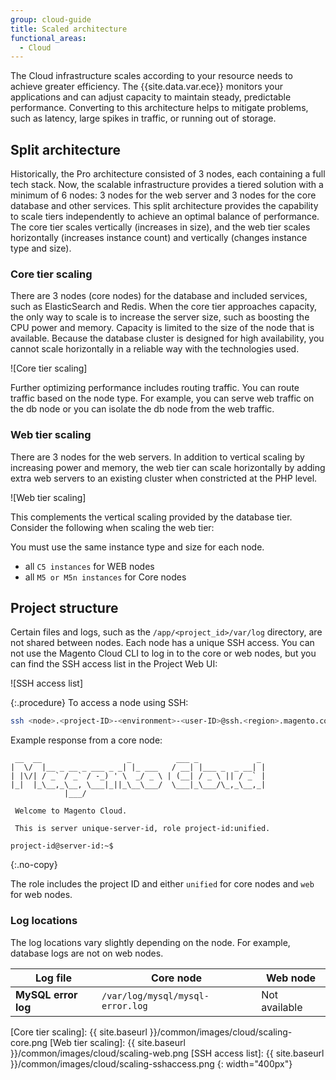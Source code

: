 ```yaml
---
group: cloud-guide
title: Scaled architecture
functional_areas:
  - Cloud
---
```


The Cloud infrastructure scales according to your resource needs to achieve greater efficiency. The {{site.data.var.ece}} monitors your applications and can adjust capacity to maintain steady, predictable performance. Converting to this architecture helps to mitigate problems, such as latency, large spikes in traffic, or running out of storage.

## Split architecture

Historically, the Pro architecture consisted of 3 nodes, each containing a full tech stack. Now, the scalable infrastructure provides a tiered solution with a minimum of 6 nodes: 3 nodes for the web server and 3 nodes for the core database and other services. This split architecture provides the capability to scale tiers independently to achieve an optimal balance of performance. The core tier scales vertically (increases in size), and the web tier scales horizontally (increases instance count) and vertically (changes instance type and size).

### Core tier scaling

There are 3 nodes (core nodes) for the database and included services, such as ElasticSearch and Redis. When the core tier approaches capacity, the only way to scale is to increase the server size, such as boosting the CPU power and memory. Capacity is limited to the size of the node that is available. Because the database cluster is designed for high availability, you cannot scale horizontally in a reliable way with the technologies used.

![Core tier scaling]

Further optimizing performance includes routing traffic. You can route traffic based on the node type. For example, you can serve web traffic on the db node or you can isolate the db node from the web traffic.

### Web tier scaling

There are 3 nodes for the web servers. In addition to vertical scaling by increasing power and memory, the web tier can scale horizontally by adding extra web servers to an existing cluster when constricted at the PHP level.

![Web tier scaling]

This complements the vertical scaling provided by the database tier. Consider the following when scaling the web tier:

You must use the same instance type and size for each node.

-  all `C5 instances` for WEB nodes
-  all `M5 or M5n instances` for Core nodes

## Project structure

Certain files and logs, such as the `/app/<project_id>/var/log` directory, are not shared between nodes. Each node has a unique SSH access. You can not use the Magento Cloud CLI to log in to the core or web nodes, but you can find the SSH access list in the Project Web UI:

![SSH access list]

{:.procedure}
To access a node using SSH:

```bash
ssh <node>.<project-ID>-<environment>-<user-ID>@ssh.<region>.magento.com
```

Example response from a core node:

```terminal
 __  __                   _          ___ _             _ 
|  \/  |__ _ __ _ ___ _ _| |_ ___   / __| |___ _  _ __| |
| |\/| / _` / _` / -_) ' \  _/ _ \ | (__| / _ \ || / _` |
|_|  |_\__,_\__, \___|_||_\__\___/  \___|_\___/\_,_\__,_|
            |___/                                        

 Welcome to Magento Cloud.

 This is server unique-server-id, role project-id:unified.

project-id@server-id:~$ 
```
{:.no-copy}

The role includes the project ID and either `unified` for core nodes and `web` for web nodes.

### Log locations

The log locations vary slightly depending on the node. For example, database logs are not on web nodes.

Log file            | Core node                        | Web node
------------------- | -------------------------------- | --------
**MySQL error log** | `/var/log/mysql/mysql-error.log` | Not available



[Core tier scaling]: {{ site.baseurl }}/common/images/cloud/scaling-core.png
[Web tier scaling]: {{ site.baseurl }}/common/images/cloud/scaling-web.png
[SSH access list]: {{ site.baseurl }}/common/images/cloud/scaling-sshaccess.png
{: width="400px"}